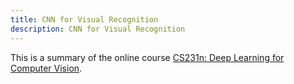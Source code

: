 ```yaml
---
title: CNN for Visual Recognition
description: CNN for Visual Recognition
---
```


This is a summary of the online course [CS231n: Deep Learning for Computer Vision](http://cs231n.stanford.edu/).
